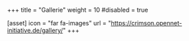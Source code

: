 +++
title = "Gallerie"
weight = 10
#disabled = true

[asset]
  icon = "far fa-images"
  url = "https://crimson.opennet-initiative.de/gallery/"
+++
